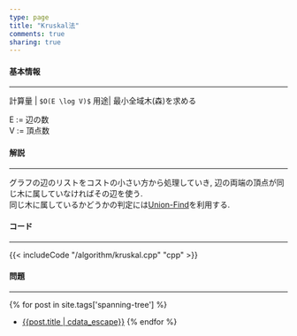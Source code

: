 ```yaml
---
type: page
title: "Kruskal法"
comments: true
sharing: true
---
```


#### 基本情報
  
***

計算量 | `$O(E \log V)$`
用途| 最小全域木(森)を求める
  
E := 辺の数  
V := 頂点数  
  
  
#### 解説

***

グラフの辺のリストをコストの小さい方から処理していき, 辺の両端の頂点が同じ木に属していなければその辺を使う.  
同じ木に属しているかどうかの判定には[Union-Find](./union-find.html)を利用する.  

#### コード

***

{{< includeCode "/algorithm/kruskal.cpp" "cpp" >}}


#### 問題

***  
{% for post in site.tags['spanning-tree'] %}
* [{{post.title | cdata_escape}}]({{post.url}})
{% endfor %}
